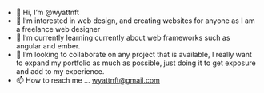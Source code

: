 - 👋 Hi, I’m @wyattnft
- 👀 I’m interested in web design, and creating websites for anyone as I am a freelance web designer
- 🌱 I’m currently learning currently about web frameworks such as angular and ember.
- 💞️ I’m looking to collaborate on any project that is available, I really want to expand my portfolio as much as possible, just doing it to get exposure and add to my experience.
- 📫 How to reach me ... wyattnft@gmail.com

<!---
wyattnft/wyattnft is a ✨ special ✨ repository because its `README.md` (this file) appears on your GitHub profile.
You can click the Preview link to take a look at your changes.
--->
